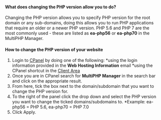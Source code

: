 #### What does changing the PHP version allow you to do?
Changing the PHP version allows you to specify PHP version for the root domain or any sub-domains, doing this allows you to run PHP applications that require an older or a newer PHP version. PHP 5.6 and PHP 7 are the most commonly used - these are listed as **ea-php56** or **ea-php70** in the MultiPHP Manager. 

#### How to change the PHP version of your website
1. Login to [CPanel](https://cpanel.hexanenetworks.com) by doing one of the following:
	*using the login information provided in the **Web Hosting Information** email
	*using the CPanel shortcut in the [Client Area](https://billing.hexanenetworks.com/)
2. Once you are in CPanel search for **MultiPHP Manager** in the search bar and click on the appropriate result.
3. From here, tick the box next to the domain/subdomain that you want to change the PHP version for.
4. To the right of the panel click the drop down and select the PHP version you want to change the ticked domains/subdomains to.
	*Example: ea-php56 = PHP 5.6, ea-php70 = PHP 7.0
5. Click Apply.	